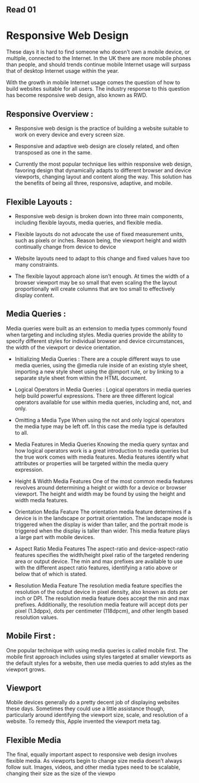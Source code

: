 ## Read 01

# Responsive Web Design

These days it is hard to find someone who doesn’t own a mobile device, or multiple, connected to the Internet. In the UK there are more mobile phones than people, and should trends continue mobile Internet usage will surpass that of desktop Internet usage within the year.

With the growth in mobile Internet usage comes the question of how to build websites suitable for all users. The industry response to this question has become responsive web design, also known as RWD.

## Responsive Overview :
* Responsive web design is the practice of building a website suitable to work on every device and every screen size.

* Responsive and adaptive web design are closely related, and often transposed as one in the same.

* Currently the most popular technique lies within responsive web design, favoring design that dynamically adapts to different browser and device viewports, changing layout and content along the way. This solution has the benefits of being all three, responsive, adaptive, and mobile.

## Flexible Layouts :

* Responsive web design is broken down into three main components, including flexible layouts, media queries, and flexible media.

* Flexible layouts do not advocate the use of fixed measurement units, such as pixels or inches. Reason being, the viewport height and width continually change from device to device

* Website layouts need to adapt to this change and fixed values have too many constraints.

* The flexible layout approach alone isn’t enough. At times the width of a browser viewport may be so small that even scaling the the layout proportionally will create columns that are too small to effectively display content.

## Media Queries :

Media queries were built as an extension to media types commonly found when targeting and including styles. Media queries provide the ability to specify different styles for individual browser and device circumstances, the width of the viewport or device orientation.

* Initializing Media Queries :
There are a couple different ways to use media queries, using the @media rule inside of an existing style sheet, importing a new style sheet using the @import rule, or by linking to a separate style sheet from within the HTML document. 

* Logical Operators in Media Queries :
Logical operators in media queries help build powerful expressions. There are three different logical operators available for use within media queries, including and, not, and only.

* Omitting a Media Type
When using the not and only logical operators the media type may be left off. In this case the media type is defaulted to all.

* Media Features in Media Queries
Knowing the media query syntax and how logical operators work is a great introduction to media queries but the true work comes with media features. Media features identify what attributes or properties will be targeted within the media query expression.

* Height & Width Media Features
One of the most common media features revolves around determining a height or width for a device or browser viewport. The height and width may be found by using the height and width media features.

* Orientation Media Feature
The orientation media feature determines if a device is in the landscape or portrait orientation. The landscape mode is triggered when the display is wider than taller, and the portrait mode is triggered when the display is taller than wider. This media feature plays a large part with mobile devices.

* Aspect Ratio Media Features
The aspect-ratio and device-aspect-ratio features specifies the width/height pixel ratio of the targeted rendering area or output device. The min and max prefixes are available to use with the different aspect ratio features, identifying a ratio above or below that of which is stated.

* Resolution Media Feature
The resolution media feature specifies the resolution of the output device in pixel density, also known as dots per inch or DPI. The resolution media feature does accept the min and max prefixes. Additionally, the resolution media feature will accept dots per pixel (1.3dppx), dots per centimeter (118dpcm), and other length based resolution values.

## Mobile First :

One popular technique with using media queries is called mobile first. The mobile first approach includes using styles targeted at smaller viewports as the default styles for a website, then use media queries to add styles as the viewport grows.

## Viewport

Mobile devices generally do a pretty decent job of displaying websites these days. Sometimes they could use a little assistance though, particularly around identifying the viewport size, scale, and resolution of a website. To remedy this, Apple invented the viewport meta tag.

## Flexible Media

The final, equally important aspect to responsive web design involves flexible media. As viewports begin to change size media doesn’t always follow suit. Images, videos, and other media types need to be scalable, changing their size as the size of the viewpo
